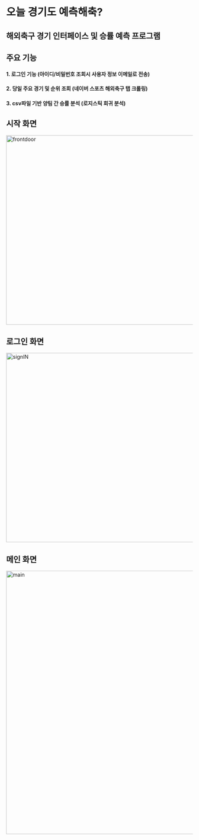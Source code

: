 오늘 경기도 예측해축?
====================
해외축구 경기 인터페이스 및 승률 예측 프로그램
------------------------------------------
## 주요 기능
#### 1. 로그인 기능 (아이디/비밀번호 조회시 사용자 정보 이메일로 전송)
#### 2. 당일 주요 경기 및 순위 조회 (네이버 스포츠 해외축구 탭 크롤링)
#### 3. csv파일 기반 양팀 간 승률 분석 (로지스틱 회귀 분석)   
   
   
## 시작 화면     
<img width="512" alt="frontdoor" src="https://user-images.githubusercontent.com/52993882/119121074-f6350600-ba67-11eb-8358-021e5ea57efd.png">   
   
   
## 로그인 화면
<img width="512" alt="signIN" src="https://user-images.githubusercontent.com/52993882/119129343-be32c080-ba71-11eb-8045-a4e68c84dc2a.png"/>

## 메인 화면
<img width="712" alt="main" src="https://user-images.githubusercontent.com/52993882/119129538-0356f280-ba72-11eb-8b1c-0275dbd91cac.png">
